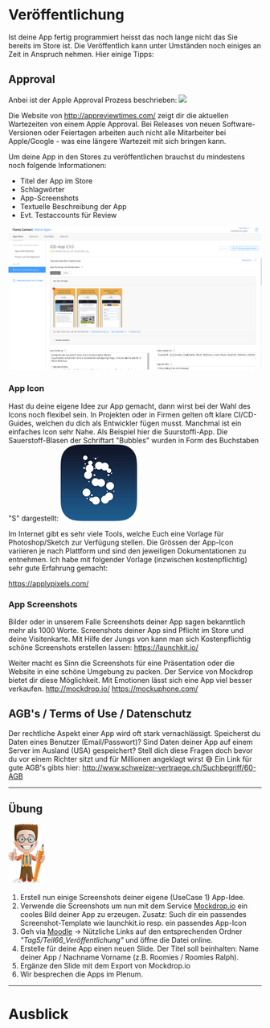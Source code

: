 # Veröffentlichung

Ist deine App fertig programmiert heisst das noch lange nicht das Sie bereits im Store ist. Die Veröffentlich kann unter Umständen noch einiges an Zeit in Anspruch nehmen. Hier einige Tipps:


## Approval
Anbei ist der Apple Approval Prozess beschrieben:
![](https://developer.apple.com/library/content/documentation/IDEs/Conceptual/AppDistributionGuide/Art/1_administration_tasks_2x.png)


Die Website von http://appreviewtimes.com/ zeigt dir die aktuellen Wartezeiten von einem Apple Approval. Bei Releases von neuen Software-Versionen oder Feiertagen arbeiten auch nicht alle Mitarbeiter bei Apple/Google - was eine längere Wartezeit mit sich bringen kann. 



Um deine App in den Stores zu veröffentlichen brauchst du mindestens noch folgende Informationen:
* Titel der App im Store
* Schlagwörter
* App-Screenshots
* Textuelle Beschreibung der App
* Evt. Testaccounts für Review

![](/_allgemein/itunes-connect.png)


### App Icon
Hast du deine eigene Idee zur App gemacht, dann wirst bei der Wahl des Icons noch flexibel  sein. In Projekten oder in Firmen gelten oft klare CI/CD-Guides, welchen du dich als Entwickler fügen musst. 
Manchmal ist ein einfaches Icon sehr Nahe. Als Beispiel hier die Suurstoffi-App. Die Sauerstoff-Blasen der Schriftart "Bubbles" wurden in Form des Buchstaben "S" dargestellt:
![](/_allgemein/Icon-76@2x.png)


Im Internet gibt es sehr viele Tools, welche Euch eine Vorlage für Photoshop/Sketch zur Verfügung stellen. Die Grössen der App-Icon variieren je nach Plattform und sind den jeweiligen Dokumentationen zu entnehmen. Ich habe mit folgender Vorlage (inzwischen kostenpflichtig) sehr gute Erfahrung gemacht:

https://applypixels.com/



### App Screenshots
Bilder oder in unserem Falle Screenshots deiner App sagen bekanntlich mehr als 1000 Worte. Screenshots deiner App sind Pflicht im Store und deine Visitenkarte. Mit Hilfe der Jungs von kann man sich Kostenpflichtig schöne Screenshots erstellen lassen: 
https://launchkit.io/

Weiter macht es Sinn die Screenshots für eine Präsentation oder die Website in eine schöne Umgebung zu packen. Der Service von Mockdrop bietet dir diese Möglichkeit. Mit Emotionen lässt sich eine App viel besser verkaufen. 
http://mockdrop.io/
https://mockuphone.com/

## AGB's / Terms of Use / Datenschutz
Der rechtliche Aspekt einer App wird oft stark vernachlässigt. Speicherst du Daten eines Benutzer (Email/Passwort)? Sind Daten deiner App auf einem Server im Ausland (USA) gespeichert? Stell dich diese Fragen doch bevor du vor einem Richter sitzt und für Millionen angeklagt wirst 😅
Ein Link für gute AGB's gibts hier:
http://www.schweizer-vertraege.ch/Suchbegriff/60-AGB 


---
## Übung

![](/_allgemein/ralph_uebung.png)

1. Erstell nun einige Screenshots deiner eigene (UseCase 1) App-Idee. 
2. Verwende die Screenshots um nun mit dem Service [Mockdrop.io](http://mockdrop.io/) ein cooles Bild deiner App zu erzeugen. Zusatz: Such dir ein passendes Screenshot-Template wie launchkit.io resp. ein passendes App-Icon 
3. Geh via [Moodle](https://www.gitbook.com/book/motzne/ict-bz-modul-335/edit#)  -&gt;  Nützliche Links auf den entsprechenden Ordner _"Tag5/Teil66\_Veröffentlichung"_
   und öffne die Datei online.
4. Erstelle für deine App einen neuen Slide. Der Titel soll beinhalten: Name deiner App / Nachname Vorname (z.B. Roomies / Roomies Ralph).
5. Ergänze den Slide mit dem Export von Mockdrop.io 
6. Wir besprechen die Apps im Plenum.






---
# Ausblick





